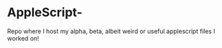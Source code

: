 # AppleScript-
Repo where I host my alpha, beta, albeit weird or useful applescript files I worked on!
